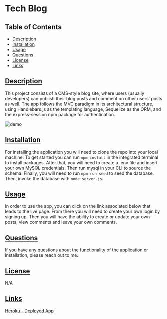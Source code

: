 # Tech Blog

## Table of Contents
* [Description](#description)
* [Installation](#installation)
* [Usage](#usage)
* [Questions](#questions)
* [License](#license)
* [Links](#links)

## [Description](#table-of-contents)
This project consists of a CMS-style blog site, where users (usually developers) can publish their blog posts and comment on other users’ posts as well. The app follows the MVC paradigm in its architectural structure, using Handlebars.js as the templating language, Sequelize as the ORM, and the express-session npm package for authentication.

![demo]()

## [Installation](#table-of-contents)
For installing the application you will need to clone the repo into your local machine. To get started you can run `npm install` in the integrated terminal to install packages. After that, you will need to create a .env file and insert your own MySQL credentials. Then run mysql in your CLI to source the schema. Finally, you will need to run `npm run seed` to seed the database. Then, invoke the database with `node server.js`.

## [Usage](#table-of-contents)
In order to use the app, you can click on the link associated below that leads to the live page. From there you will need to create your own login by signing up. Then you will have the ability to create or update your own posts, view comments and leave your own comments.

## [Questions](#table-of-contents)
If you have any questions about the functionality of the application or installation, please reach out to me.

## [License](#table-of-contents)
N/A

## [Links](#table-of-contents)
[Heroku - Deployed App]()